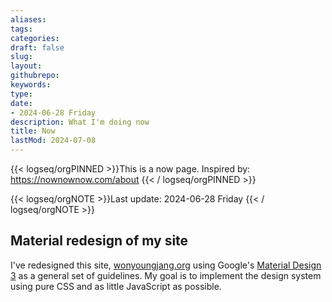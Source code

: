```yaml
---
aliases: 
tags:
categories:
draft: false
slug: 
layout: 
githubrepo: 
keywords: 
type: 
date:
- 2024-06-28 Friday
description: What I'm doing now
title: Now
lastMod: 2024-07-08
---
```

{{< logseq/orgPINNED >}}This is a now page. Inspired by: https://nownownow.com/about
{{< / logseq/orgPINNED >}}

{{< logseq/orgNOTE >}}Last update: 2024-06-28 Friday
{{< / logseq/orgNOTE >}}

## Material redesign of my site

I've redesigned this site, [wonyoungjang.org](https://wonyoungjang.org) using Google's [Material Design 3](https://m3.material.io/) as a general set of guidelines. My goal is to implement the design system using pure CSS and as little JavaScript as possible.
